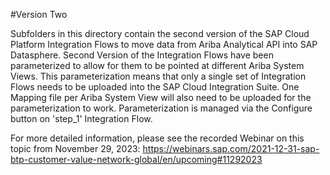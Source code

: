 #Version Two

Subfolders in this directory contain the second version of the SAP Cloud Platform Integration Flows to move data from Ariba Analytical API into SAP Datasphere.  Second Version of the Integration Flows have been parameterized to allow for them to be pointed at different Ariba System Views.  This parameterization means that only a single set of Integration Flows needs to be uploaded into the SAP Cloud Integration Suite.  One Mapping file per Ariba System View will also need to be uploaded for the parameterization to work.  Parameterization is managed via the Configure button on 'step_1' Integration Flow.

For more detailed information, please see the recorded Webinar on this topic from November 29, 2023:  https://webinars.sap.com/2021-12-31-sap-btp-customer-value-network-global/en/upcoming#11292023
